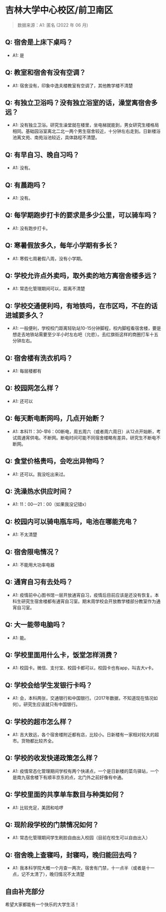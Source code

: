 # 吉林大学中心校区/前卫南区

> 数据来源：A1: 匿名 (2022 年 06 月)

## Q: 宿舍是上床下桌吗？

- A1: 是

## Q: 教室和宿舍有没有空调？

- A1: 宿舍没有，印象中逸夫楼教室有空调了，其他教学楼不清楚

## Q: 有独立卫浴吗？没有独立浴室的话，澡堂离宿舍多远？

- A1: 没有独立卫浴。研究生澡堂就在楼里，坐电梯就能到，男女研究生楼格局相同。基础园浴室离北二北一两个男生宿舍较近，十分钟左右走到。日新楼浴池离文苑、南苑浴池较近，具体路程不清楚。

## Q: 有早自习、晚自习吗？

- A1: 没有。

## Q: 有晨跑吗？

- A1: 没有。

## Q: 每学期跑步打卡的要求是多少公里，可以骑车吗？

- A1: 没有跑步打卡。

## Q: 寒暑假放多久，每年小学期有多长？

- A1: 寒假七周暑假八周，没有小学期。

## Q: 学校允许点外卖吗，取外卖的地方离宿舍楼多远？

- A1: 常态化管理期间可以，距离不清楚

## Q: 学校交通便利吗，有地铁吗，在市区吗，不在的话进城要多久？

- A1: 一般便利，学校校门距离轻轨站10-15分钟脚程，校内脚程看宿舍楼，要是想走去地铁站需要至少半小时左右吧（允悲）。去红旗街这样的商圈打车十五分钟左右。

## Q: 宿舍楼有洗衣机吗？

- A1: 每层楼都有

## Q: 校园网怎么样？

- A1: 还可以

## Q: 每天断电断网吗，几点开始断？

- A1: 本科11：30-早6：00断电，周五周六（或者周六周日）从12点开始断，考试周通宵供电。不断网。断电时间可能不同宿舍楼略有差异。研究生不断电不断网。

## Q: 食堂价格贵吗，会吃出异物吗？

- A1: 还可以。我没吃出来过。

## Q: 洗澡热水供应时间？

- A1: 11：00—21：00（如果我没记错x）

## Q: 校园内可以骑电瓶车吗，电池在哪能充电？

- A1: 不太清楚

## Q: 宿舍限电情况？

- A1: 不能用大功率电器

## Q: 通宵自习有去处吗？

- A1: 疫情前中心图书馆一层开放通宵自习，疫情后目前应该是还没有恢复。本科生研究生宿舍楼都有通宵自习室。期末周学校会开放教学楼部分教室作为通宵自习室。

## Q: 大一能带电脑吗？

- A1: 能。

## Q: 学校里面用什么卡，饭堂怎样消费？

- A1: 校园卡。微信、支付宝、校园卡都可以，校园卡也有app，叫吉大v卡。

## Q: 学校会给学生发银行卡吗？

- A1: 会，本科两张，交通银行和中国银行。（2017年数据，不知道现在情况如何）。研究生应该就只有中国银行。

## Q: 学校的超市怎么样？

- A1: 吉大致远，各个宿舍楼附近都有店，比较小。日新楼有一家相对较大的超市。货物都比较齐全。

## Q: 学校的收发快递政策怎么样？

- A1: 疫情常态化管理期间学校有两个快递点，一个是日新楼的菜鸟驿站，一个是南九宿舍楼下有顺丰京东的点，北门外之前好像有中通。

## Q: 学校里面的共享单车数目与种类如何？

- A1: 比较充足，美团和哈啰

## Q: 现阶段学校的门禁情况如何？

- A1: 常态化管理期间学生刷脸自由出入校园（目前在校生可以自由出入）

## Q: 宿舍晚上查寝吗，封寝吗，晚归能回去吗？

- A1: 我本科学院大概一个月查一两次，宿舍有门禁，十一点半（或者是十一点，记不太清了），晚归情况不太清楚

## 自由补充部分

希望大家都能有一个快乐的大学生活！